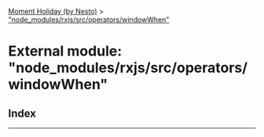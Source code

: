 [Moment Holiday (by Nesto)](../README.md) > ["node_modules/rxjs/src/operators/windowWhen"](../modules/_node_modules_rxjs_src_operators_windowwhen_.md)

# External module: "node_modules/rxjs/src/operators/windowWhen"

## Index

---

